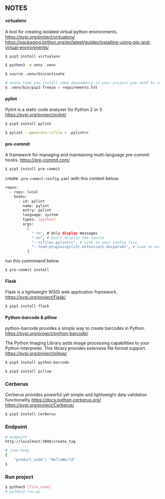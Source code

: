 ## NOTES

#### virtualenv

A tool for creating isolated virtual python environments.
https://pypi.org/project/virtualenv/
https://packaging.python.org/en/latest/guides/installing-using-pip-and-virtual-environments/

```bash
$ pip3 install virtualenv

$ python3 -m venv .venv

$ source .venv/bin/activate

# every time you install some dependency in your project you need to run this command to update the requirements.txt
$ .venv/bin/pip3 freeze > requirements.txt
```

#### pylint

Pylint is a static code analyser for Python 2 or 3
https://pypi.org/project/pylint/

```bash
$ pip3 install pylint

$ pylint --generate-rcfile > .pylintrc
```

#### pre-commit

A framework for managing and maintaining multi-language pre-commit hooks.
https://pre-commit.com/

```bash
$ pip3 install pre-commit
```

create `.pre-commit-config.yaml` with this content below:

```bash
repos:
  - repo: local
    hooks:
      - id: pylint
        name: pylint
        entry: pylint
        language: system
        types: [python]
        args:
          [
            "-rn", # Only display messages
            "-sn", # Don't display the source
            "--rcfile=.pylintrc", # Link to your config file
            "--load-plugins=pylint.extensions.docparams", # Load an extension
          ]
```

run this commmand below

```bash
$ pre-commit install
```

#### Flask

Flask is a lightweight WSGI web application framework.
https://pypi.org/project/Flask/

```bash
$ pip3 install flask
```

#### Python-barcode & pillow

python-barcode provides a simple way to create barcodes in Python.
https://pypi.org/project/python-barcode/

The Python Imaging Library adds image processing capabilities to your Python interpreter.
This library provides extensive file format support.
https://pypi.org/project/pillow/

```bash
$ pip3 install python-barcode

$ pip3 install pillow
```

### Cerberus

Cerberus provides powerful yet simple and lightweight data validation functionality
https://docs.python-cerberus.org/
https://pypi.org/project/Cerberus/

```bash
$ pip3 install Cerberus
```

### Endpoint

```bash
# endpoint
http://localhost:3000/create_tag

# json body
{
    "product_code": "HelloWorld"
}
```

### Run project

```bash
$ python3 [file_name]
# python3 run.py

```
